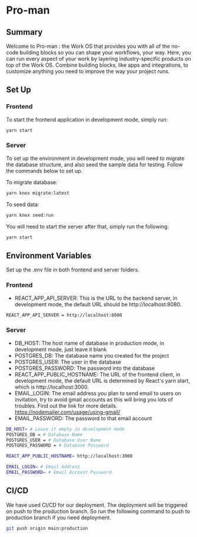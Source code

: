 # Pro-man

## Summary

Welcome to Pro-man : the Work OS that provides you with all of the no-code building blocks so you can shape your workflows, your way. Here, you can run every aspect of your work by layering industry-specific products on top of the Work OS. Combine building blocks, like apps and integrations, to customize anything you need to improve the way your project runs.

## Set Up

### Frontend

To start the frontend application in development mode, simply run:

```bash
yarn start
```

### Server

To set up the environment in development mode, you will need to migrate the database structure, and also seed the sample data for testing. Follow the commands below to set up.

To migrate database:
```bash
yarn knex migrate:latest
```

To seed data:
```bash
yarn knex seed:run
```

You will need to start the server after that, simply run the following:
```bash
yarn start
```

## Environment Variables
Set up the .env file in both frontend and server folders.
### Frontend
- REACT_APP_API_SERVER: This is the URL to the backend server, in development mode, the default URL should be http://localhost:8080.
```bash
REACT_APP_API_SERVER = http://localhost:8080
```

### Server
- DB_HOST: The host name of database in production mode, in development mode, just leave it blank
- POSTGRES_DB: The database name you created for the project
- POSTGRES_USER: The user in the database
- POSTGRES_PASSWORD: The password into the database
- REACT_APP_PUBLIC_HOSTNAME: The URL of the frontend client, in development mode, the default URL is determined by React's yarn start, which is http://localhost:3000.
- EMAIL_LOGIN: The email address you plan to send email to users on invitation, try to avoid gmail accounts as this will bring you lots of troubles. Find out the link for more details. <https://nodemailer.com/usage/using-gmail/>
- EMAIL_PASSWORD: The password to that email account

```bash
DB_HOST= # Leave it empty in development mode
POSTGRES_DB = # Database Name
POSTGRES_USER = # Database User Name
POSTGRES_PASSWORD = # Database Password

REACT_APP_PUBLIC_HOSTNAME= http://localhost:3000

EMAIL_LOGIN= # Email Address
EMAIL_PASSWORD= # Email Account Password
```

## CI/CD

We have used CI/CD for our deployment. The deployment will be triggered on push to the production branch. So run the following command to push to production branch if you need deployment.
```bash
git push origin main:production
```